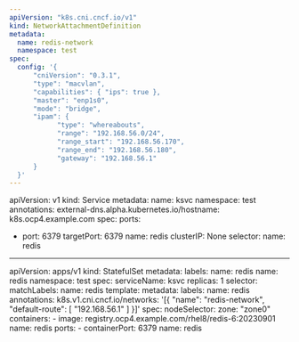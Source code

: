 ```yaml
---
apiVersion: "k8s.cni.cncf.io/v1"
kind: NetworkAttachmentDefinition
metadata:
  name: redis-network
  namespace: test
spec:
  config: '{
      "cniVersion": "0.3.1",
      "type": "macvlan",
      "capabilities": { "ips": true },      
      "master": "enp1s0",
      "mode": "bridge",
      "ipam": {
            "type": "whereabouts",
            "range": "192.168.56.0/24",
            "range_start": "192.168.56.170",
            "range_end": "192.168.56.180",
            "gateway": "192.168.56.1"
      }
  }'
---
```

apiVersion: v1
kind: Service
metadata:
  name: ksvc
  namespace: test
  annotations:
    external-dns.alpha.kubernetes.io/hostname: k8s.ocp4.example.com
spec:
  ports:
  - port: 6379
    targetPort: 6379
    name: redis
  clusterIP: None
  selector:
    name: redis
---
apiVersion: apps/v1
kind: StatefulSet
metadata:
  labels:
    name: redis
  name: redis
  namespace: test
spec:
  serviceName: ksvc
  replicas: 1
  selector:
    matchLabels:
      name: redis
  template:
    metadata:
      labels:
        name: redis
      annotations:
        k8s.v1.cni.cncf.io/networks: '[{
        "name": "redis-network",
        "default-route": [ "192.168.56.1" ]
      }]'
    spec:
      nodeSelector:
         zone: "zone0"
      containers:
      - image: registry.ocp4.example.com/rhel8/redis-6:20230901
        name: redis
        ports:
        - containerPort: 6379
          name: redis
